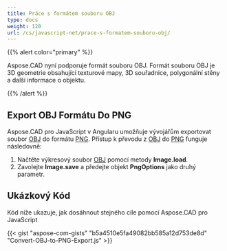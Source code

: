 ```yaml
---
title: Práce s formátem souboru OBJ
type: docs
weight: 120
url: /cs/javascript-net/prace-s-formatem-souboru-obj/
---
```


{{% alert color="primary" %}}

Aspose.CAD nyní podporuje formát souboru OBJ. Formát souboru OBJ je 3D geometrie obsahující texturové mapy, 3D souřadnice, polygonální stěny a další informace o objektu.

{{% /alert %}}

## **Export OBJ Formátu Do PNG**

Aspose.CAD pro JavaScript v Angularu umožňuje vývojářům exportovat soubor [OBJ](https://docs.fileformat.com/3d/obj/) do formátu [PNG](https://docs.fileformat.com/image/png/).
Přístup k převodu z [OBJ](https://docs.fileformat.com/3d/obj/) do [PNG](https://docs.fileformat.com/image/png/) funguje následovně:

1. Načtěte výkresový soubor [OBJ](https://docs.fileformat.com/3d/obj/) pomocí metody **Image.load**.
1. Zavolejte **Image.save** a předejte objekt **PngOptions** jako druhý parametr.

## Ukázkový Kód

Kód níže ukazuje, jak dosáhnout stejného cíle pomocí Aspose.CAD pro JavaScript

{{< gist "aspose-com-gists" "b5a4510e5fa49082bb585a12d753de8d" "Convert-OBJ-to-PNG-Export.js" >}}
